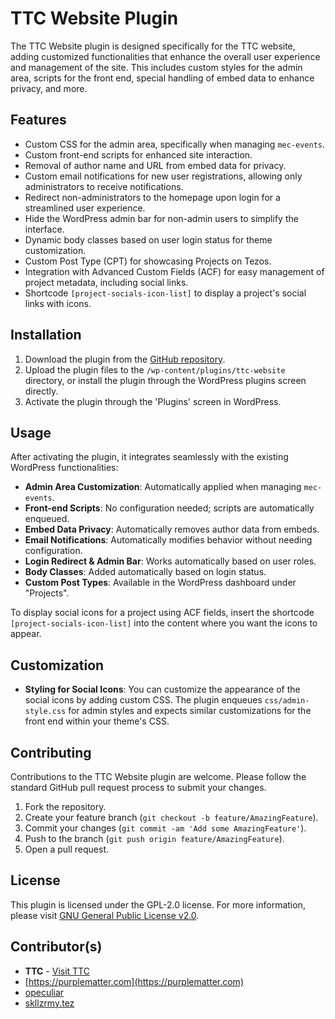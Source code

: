 # TTC Website Plugin

The TTC Website plugin is designed specifically for the TTC website, adding customized functionalities that enhance the overall user experience and management of the site. This includes custom styles for the admin area, scripts for the front end, special handling of embed data to enhance privacy, and more.

## Features

-   Custom CSS for the admin area, specifically when managing `mec-events`.
-   Custom front-end scripts for enhanced site interaction.
-   Removal of author name and URL from embed data for privacy.
-   Custom email notifications for new user registrations, allowing only administrators to receive notifications.
-   Redirect non-administrators to the homepage upon login for a streamlined user experience.
-   Hide the WordPress admin bar for non-admin users to simplify the interface.
-   Dynamic body classes based on user login status for theme customization.
-   Custom Post Type (CPT) for showcasing Projects on Tezos.
-   Integration with Advanced Custom Fields (ACF) for easy management of project metadata, including social links.
-   Shortcode `[project-socials-icon-list]` to display a project's social links with icons.

## Installation

1. Download the plugin from the [GitHub repository](https://github.com/your-repo-link).
2. Upload the plugin files to the `/wp-content/plugins/ttc-website` directory, or install the plugin through the WordPress plugins screen directly.
3. Activate the plugin through the 'Plugins' screen in WordPress.

## Usage

After activating the plugin, it integrates seamlessly with the existing WordPress functionalities:

-   **Admin Area Customization**: Automatically applied when managing `mec-events`.
-   **Front-end Scripts**: No configuration needed; scripts are automatically enqueued.
-   **Embed Data Privacy**: Automatically removes author data from embeds.
-   **Email Notifications**: Automatically modifies behavior without needing configuration.
-   **Login Redirect & Admin Bar**: Works automatically based on user roles.
-   **Body Classes**: Added automatically based on login status.
-   **Custom Post Types**: Available in the WordPress dashboard under "Projects".

To display social icons for a project using ACF fields, insert the shortcode `[project-socials-icon-list]` into the content where you want the icons to appear.

## Customization

-   **Styling for Social Icons**: You can customize the appearance of the social icons by adding custom CSS. The plugin enqueues `css/admin-style.css` for admin styles and expects similar customizations for the front end within your theme's CSS.

## Contributing

Contributions to the TTC Website plugin are welcome. Please follow the standard GitHub pull request process to submit your changes.

1. Fork the repository.
2. Create your feature branch (`git checkout -b feature/AmazingFeature`).
3. Commit your changes (`git commit -am 'Add some AmazingFeature'`).
4. Push to the branch (`git push origin feature/AmazingFeature`).
5. Open a pull request.

## License

This plugin is licensed under the GPL-2.0 license. For more information, please visit [GNU General Public License v2.0](https://www.gnu.org/licenses/gpl-2.0.html).

## Contributor(s)

-   **TTC** - [Visit TTC](https://thetezos.com)
-   [https://purplematter.com](https://purplematter.com)
-   [opeculiar](https://twitter.com/webidente)
-   [skllzrmy.tez](https://github.com/skullzarmy/)

